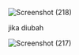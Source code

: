 ![Screenshot (218)](https://user-images.githubusercontent.com/100953845/163420832-c582fe55-1b01-4088-a9eb-b6232604b2e1.png)

jika diubah

![Screenshot (217)](https://user-images.githubusercontent.com/100953845/163420834-f01dbbc4-57ee-4e52-b643-250a3074361b.png)
